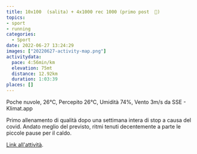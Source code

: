```yaml
---
title: 10x100  (salita) + 4x1000 rec 1000 (primo post  🦠)
topics:
- sport
- running
categories: 
  - Sport
date: 2022-06-27 13:24:29
images: ["20220627-activity-map.png"]
activitydata:
  pace: 4:56min/km
  elevation: 75mt
  distance: 12.92km
  duration: 1:03:39
places: []
---
```


Poche nuvole, 26°C, Percepito 26°C, Umidità 74%, Vento 3m/s da SSE - Klimat.app

<!--more-->

Primo allenamento di qualità dopo una settimana intera di stop a causa del covid. 
Andato meglio del previsto, ritmi tenuti decentemente a parte le piccole pause per il caldo.


<!-- {{< figure src="20220627-activity-map.png" title="map" >}} -->


<!-- {% strava id:7376316592 embedId:ec16352264f3aab98bf6aaeae20bf95877a464cf %} -->

[Link all'attività](https://strava.com/activities/7376316592).
